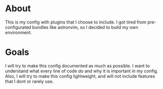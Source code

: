 # About
This is my config with plugins that I choose to include. I got tired from pre-configurated bundles like astronvim, so I decided to build my own environment.

# Goals
I will try to make this config documented as much as possible. I want to understand what every line of code do and why it is important in my config.
Also, I will try to make this config lightweight, and will not include features that I dont or rarely use.
